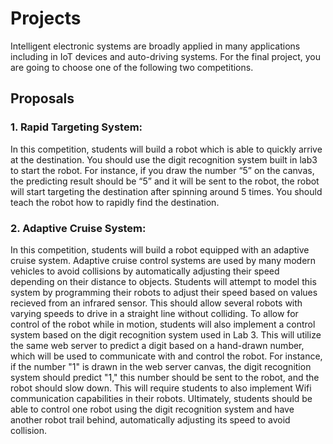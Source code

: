 Projects
======================

Intelligent electronic systems are broadly applied in many applications including in IoT devices and auto-driving systems.  For the final project, you are going to choose one of the following two competitions.

Proposals
--------------------------------

### 1. Rapid Targeting System:
In this competition, students will build a robot which is able to quickly arrive at the destination. You should use the digit recognition system built in lab3 to start the robot.  For instance, if you draw the number “5” on the canvas, the predicting result should be “5” and it will be sent to the robot, the robot will start targeting the destination after spinning around 5 times. You should teach the robot how to rapidly find the destination.

### 2. Adaptive Cruise System:
In this competition, students will build a robot equipped with an adaptive cruise system. Adaptive cruise control systems are used by many modern vehicles to avoid collisions by automatically adjusting their speed depending on their distance to objects. Students will attempt to model this system by programming their robots to adjust their speed based on values recieved from an infrared sensor. This should allow several robots with varying speeds to drive in a straight line without colliding. To allow for control of the robot while in motion, students will also implement a control system based on the digit recognition system used in Lab 3.  This will utilize the same web server to predict a digit based on a hand-drawn number, which will be used to communicate with and control the robot.  For instance, if the number "1" is drawn in the web server canvas, the digit recognition system should predict "1," this number should be sent to the robot, and the robot should slow down. This will require students to also implement Wifi communication capabilities in their robots. Ultimately, students should be able to control one robot using the digit recognition system and have another robot trail behind, automatically adjusting its speed to avoid collision. 
